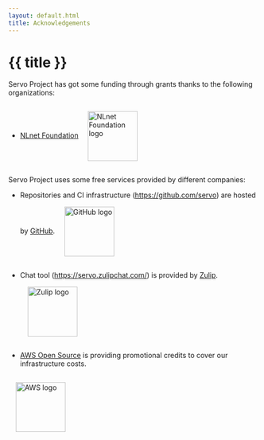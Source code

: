 ```yaml
---
layout: default.html
title: Acknowledgements
---
```


<div class="inner-container subpage-content">
<h1>{{ title }}</h1>

Servo Project has got some funding through grants thanks to the following organizations:
* [NLnet Foundation](https://nlnet.nl/project/Servo/)
  <img src="{{ '/img/nlnet-logo.png' | url}}" alt="NLnet Foundation logo" style="vertical-align: middle; margin: 15px; width: 100px;" />

Servo Project uses some free services provided by different companies:

* Repositories and CI infrastructure (<https://github.com/servo>) are hosted by [GitHub](https://github.com/).
  <img src="{{ '/img/github-logo.png' | url}}" alt="GitHub logo" style="vertical-align: middle; margin: 15px; width: 100px;" />

* Chat tool (<https://servo.zulipchat.com/>) is provided by [Zulip](https://zulip.com/).
  <img src="{{ '/img/zulip-logo.png' | url}}" alt="Zulip logo" style="vertical-align: middle; margin: 15px; width: 100px;" />

*  [AWS Open Source](https://aws.amazon.com/opensource/) is providing promotional credits to cover our infrastructure costs.
  <img src="{{ '/img/aws-logo.png' | url}}" alt="AWS logo" style="vertical-align: middle; margin: 15px; width: 100px;" />

</div>